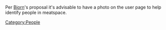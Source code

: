 Per [Bjorn](User:Bjorn)'s proposal it's advisable to have a
photo on the user page to help identify people in meatspace.

[Category:People](Category:People)
